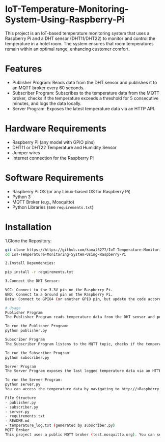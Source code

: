 # IoT-Temperature-Monitoring-System-Using-Raspberry-Pi
This project is an IoT-based temperature monitoring system that uses a Raspberry Pi and a DHT sensor (DHT11/DHT22) to monitor and control the temperature in a hotel room. The system ensures that room temperatures remain within an optimal range, enhancing customer comfort.

# Features
- Publisher Program: Reads data from the DHT sensor and publishes it to an MQTT broker every 60 seconds.
- Subscriber Program: Subscribes to the temperature data from the MQTT broker, checks if the temperature exceeds a threshold for 5 consecutive minutes, and logs the data locally.
- Server Program: Exposes the latest temperature data via an HTTP API.

# Hardware Requirements

- Raspberry Pi (any model with GPIO pins)
- DHT11 or DHT22 Temperature and Humidity Sensor
- Jumper wires
- Internet connection for the Raspberry Pi

# Software Requirements

- Raspberry Pi OS (or any Linux-based OS for Raspberry Pi)
- Python 3
- MQTT Broker (e.g., Mosquitto)
- Python Libraries (see `requirements.txt`)

# Installation

1.Clone the Repository:

   ```bash
   git clone https://https://github.com/kamal5277/IoT-Temperature-Monitoring-System-Using-Raspberry-Pi
   cd IoT-Temperature-Monitoring-System-Using-Raspberry-Pi

2.Install Dependencies:

pip install -r requirements.txt

3.Connect the DHT Sensor:

VCC: Connect to the 3.3V pin on the Raspberry Pi.
GND: Connect to a Ground pin on the Raspberry Pi.
Data: Connect to GPIO4 (or another GPIO pin, but update the code accordingly).

# Usage
Publisher Program
The Publisher Program reads temperature data from the DHT sensor and publishes it to an MQTT topic every 60 seconds.

To run the Publisher Program:
python publisher.py

Subscriber Program
The Subscriber Program listens to the MQTT topic, checks if the temperature exceeds a threshold for 5 consecutive minutes, and logs the data locally.

To run the Subscriber Program:
python subscriber.py

Server Program
The Server Program exposes the last logged temperature data via an HTTP endpoint.

To run the Server Program:
python server.py
You can access the temperature data by navigating to http://<Raspberry_Pi_IP>:5000/sensor-data in your browser.

File Structure
- publisher.py
- subscriber.py
- server.py
- requirements.txt
- README.md
- temperature_log.txt (generated by subscriber.py)
MQTT Broker
This project uses a public MQTT broker (test.mosquitto.org). You can set up your own MQTT broker using Mosquitto if you prefer.
